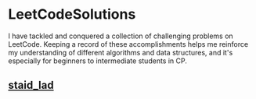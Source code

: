 # LeetCodeSolutions
I have tackled and conquered a collection of challenging problems on LeetCode. Keeping a record of these accomplishments helps me reinforce my understanding of different algorithms and data structures, and it's especially for beginners to intermediate students in CP.
## [staid_lad](https://leetcode.com/staid_lad/)
